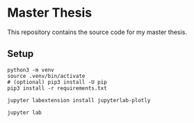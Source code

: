 # Master Thesis

This repository contains the source code for my master thesis.

## Setup

```
python3 -m venv
source .venv/bin/activate
# (optional) pip3 install -U pip
pip3 install -r requirements.txt

jupyter labextension install jupyterlab-plotly

jupyter lab
```
